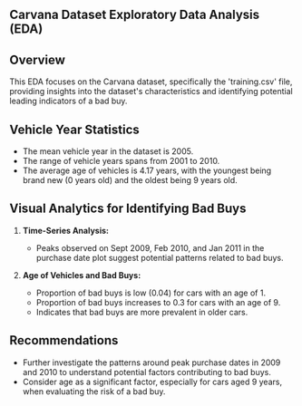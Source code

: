 ## Carvana Dataset Exploratory Data Analysis (EDA)

## Overview

This EDA focuses on the Carvana dataset, specifically the 'training.csv' file, providing insights into the dataset's characteristics and identifying potential leading indicators of a bad buy.

## Vehicle Year Statistics

- The mean vehicle year in the dataset is 2005.
- The range of vehicle years spans from 2001 to 2010.
- The average age of vehicles is 4.17 years, with the youngest being brand new (0 years old) and the oldest being 9 years old.

## Visual Analytics for Identifying Bad Buys

1. **Time-Series Analysis:**
   - Peaks observed on Sept 2009, Feb 2010, and Jan 2011 in the purchase date plot suggest potential patterns related to bad buys.

2. **Age of Vehicles and Bad Buys:**
   - Proportion of bad buys is low (0.04) for cars with an age of 1.
   - Proportion of bad buys increases to 0.3 for cars with an age of 9.
   - Indicates that bad buys are more prevalent in older cars.

## Recommendations

- Further investigate the patterns around peak purchase dates in 2009 and 2010 to understand potential factors contributing to bad buys.
- Consider age as a significant factor, especially for cars aged 9 years, when evaluating the risk of a bad buy.
